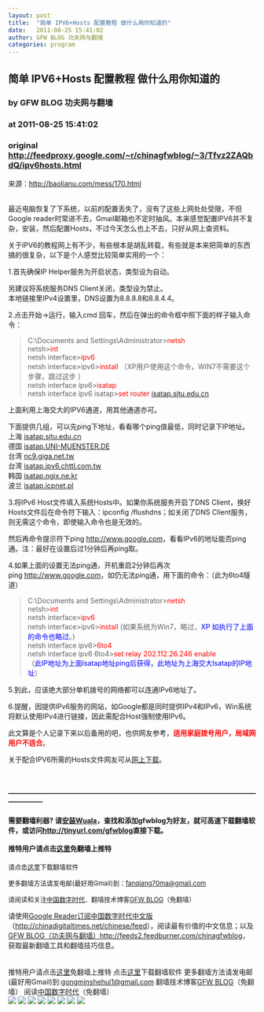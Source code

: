 ```yaml
---
layout: post
title:  "简单 IPV6+Hosts 配置教程 做什么用你知道的"
date:   2011-08-25 15:41:02
author: GFW BLOG 功夫网与翻墙
categories: program
---
```


## 简单 IPV6+Hosts 配置教程 做什么用你知道的
### by GFW BLOG 功夫网与翻墙
### at 2011-08-25 15:41:02
### original <http://feedproxy.google.com/~r/chinagfwblog/~3/Tfvz2ZAQbdQ/ipv6hosts.html>

来源：<a href="http://baolianu.com/mess/170.html">http://baolianu.com/mess/170.html</a><br><br><p>最近电脑恢复了下系统，以前的配置丢失了，没有了这些上网处处受限，不但Google reader时常进不去，Gmail邮箱也不定时抽风。本来感觉配置IPV6并不复杂，安装，然后配置Hosts，不过今天怎么也上不去，只好从网上查资料。</p>    <p>关于IPV6的教程网上有不少，有些根本是胡乱转载，有些就是本来把简单的东西搞的很复杂，以下是个人感觉比较简单实用的一个：</p> <p>1.首先确保IP Helper服务为开启状态，类型设为自动。</p> <p>另建议将系统服务DNS Client关闭，类型设为禁止。<br> 本地链接里IPv4设置里，DNS设置为8.8.8.8和8.8.4.4。</p> <p>2.点击开始-&gt;运行，输入cmd 回车，然后在弹出的命令框中照下面的样子输入命令：</p> <blockquote><p>C:\Documents and Settings\Administrator&gt;<span style="color:#ff0000">netsh</span><br> netsh&gt;<span style="color:#ff0000">int</span><br> netsh interface&gt;<span style="color:#ff0000">ipv6</span><br> netsh interface&gt;ipv6&gt;<span style="color:#ff0000">install </span>（XP用户使用这个命令，WIN7不需要这个步骤，跳过这步 ）<br> netsh interface ipv6&gt;<span style="color:#ff0000">isatap</span><br> netsh interface ipv6 isatap&gt;<span style="color:#ff0000">set router <span style="color:#008000"><a href="http://isatap.sjtu.edu.cn">isatap.sjtu.edu.cn</a></span></span></p></blockquote> <p>上面利用上海交大的IPV6通道，用其他通道亦可。</p> <p>下面提供几组，可以先ping下地址，看看哪个ping值最低，同时记录下IP地址。<br> 上海 <span style="color:#008000"><a href="http://isatap.sjtu.edu.cn">isatap.sjtu.edu.cn</a></span><br> 德国 <span style="color:#008000"><a href="http://isatap.UNI-MUENSTER.DE">isatap.UNI-MUENSTER.DE</a></span><br> 台湾 <span style="color:#008000"><a href="http://nc9.giga.net.tw">nc9.giga.net.tw</a></span><br> 台湾 <span style="color:#008000"><a href="http://isatap.ipv6.chttl.com.tw">isatap.ipv6.chttl.com.tw</a></span><br> 韩国 <span style="color:#008000"><a href="http://isatap.ngix.ne.kr">isatap.ngix.ne.kr</a></span><br> 波兰 <span style="color:#008000"><a href="http://isatap.icpnet.pl">isatap.icpnet.pl</a></span></p> <p>3.将IPv6 Host文件填入系统Hosts中。如果你系统服务开启了DNS Client，换好Hosts文件后在命令符下输入：ipconfig /flushdns；如关闭了DNS Client服务，则无需这个命令，即使输入命令也是无效的。</p> <p>然后再命令提示符下ping <a href="http://www.google.com/">http://www.google.com</a>，看看IPv6的地址能否ping通。注：最好在设置后过1分钟后再ping取。</p> <p>4.如果上面的设置无法ping通，开机重启2分钟后再次ping <a href="http://www.google.com/">http://www.google.com</a>，如仍无法ping通，用下面的命令：（此为6to4隧道）</p> <blockquote><p>C:\Documents and Settings\Administrator&gt;<span style="color:#ff0000">netsh</span><br> netsh&gt;<span style="color:#ff0000">int</span><br> netsh interface&gt;<span style="color:#ff0000">ipv6</span><br> netsh interface&gt;ipv6&gt;<span style="color:#ff0000">install </span>(如果系统为Win7，略过，<span style="color:#0000ff">XP 如执行了上面的命令也略过</span>。)<br> netsh interface ipv6&gt;<span style="color:#ff0000">6to4</span><br> netsh interface ipv6 6to4&gt;<span style="color:#ff0000">set relay 202.112.26.246 enable</span><br> （<span style="color:#0000ff">此IP地址为上面Isatap地址ping后获得，此地址为上海交大Isatap的IP地址</span>）</p></blockquote> <p>5.到此，应该绝大部分单机拨号的网络都可以连通IPv6地址了。</p> <p>6.提醒，因提供IPv6服务的网站，如Google都是同时提供IPv4和IPv6，Win系统将默认使用IPv4进行链接，因此需配合Host强制使用IPv6。</p> <p>此文算是个人记录下来以后备用的吧，也供网友参考，<span style="color:#ff0000"><b>适用家庭拨号用户，局域网用户不适合</b></span>。</p> <p>关于配合IPV6所需的Hosts文件网友可从<a href="https://docs.google.com/Doc?docid=0ARhAbsvps1PlZGZrZG14bnRfNjFkOWNrOWZmcQ">网上下载</a>。</p><br><h4>—————————————————————————————————————————</h4><h4>需要翻墙利器? 请<a href="http://www.chinagfw.org/2011/04/wuala_18.html?utm_source=feedburner&amp;utm_medium=feed&amp;utm_campaign=Feed%3A+chinagfwblog+%28GFW+Blog%EF%BC%88%E5%8A%9F%E5%A4%AB%E7%BD%91%E4%B8%8E%E7%BF%BB%E5%A2%99%EF%BC%89%29">安装Wuala</a>，查找和添加gfwblog为好友，就可高速下载翻墙软件，或访问<a href="http://tinyurl.com/gfwblog"><b>http://tinyurl.com/gfwblog</b></a>直接下载。<br>   <br>推特用户请点击<a href="http://qinzhigang.in/login.php">这里</a>免翻墙上推特</h4><p><font size="2">请点击<a href="https://sesawe.net/-Tools-zh-.html">这里</a>下载翻墙软件 <br></font></p><p><font size="2">更多翻墙方法请发电邮(最好用Gmail)到：<a href="mailto:fanqiang70ma@gmail.com">fanqiang70ma@gmail.com</a> <br>   </font></p><p><font size="2">请阅读和关注<a href="https://www.google.com/profiles/112915952962578336480">中国数字时代</a>、</font><small><font size="2">翻墙技术博客<a href="https://www.google.com/profiles/chinagfwblog">GFW BLOG</a>（免翻墙） <br>   </font></small></p>请使用<a href="https://www.google.com/reader/view/">Google Reader</a><a href="https://www.google.com/reader/view/feed/http://chinadigitaltimes.net/chinese/feed">订阅中国数字时代中文版</a>（<a href="http://chinadigitaltimes.net/chinese/feed">http://chinadigitaltimes.net/chinese/feed</a>），阅读最有价值的中文信息；以及<a href="https://www.google.com/reader/view/feed/http://feeds2.feedburner.com/chinagfwblog">GFW BLOG（功夫网与翻墙）</a><a href="http://feeds2.feedburner.com/chinagfwblog">http://feeds2.feedburner.com/chinagfwblog</a>，获取最新翻墙工具和翻墙技巧信息。<br>   <br> <br> <div>推特用户请点击<a href="http://edu20.in/login.php">这里</a>免翻墙上推特
点击<a href="http://fanqiangsesawe.info">这里</a>下载翻墙软件
更多翻墙方法请发电邮(最好用Gmail)到:gongminshehui1@gmail.com
翻墙技术博客<a href="https://www.google.com/profiles/chinagfwblog">GFW BLOG</a>（免翻墙） 
阅读<a href="http://www.google.com/profiles/112915952962578336480#">中国数字时代</a>（免翻墙）<img width="1" height="1" src="https://blogger.googleusercontent.com/tracker/5500297126185736776-5757676221537959310?l=www.chinagfw.org" alt=""></div><div>
<a href="http://feeds.feedburner.com/~ff/chinagfwblog?a=Tfvz2ZAQbdQ:2ErggBalq4Q:yIl2AUoC8zA"><img src="http://feeds.feedburner.com/~ff/chinagfwblog?d=yIl2AUoC8zA" border="0"></a> <a href="http://feeds.feedburner.com/~ff/chinagfwblog?a=Tfvz2ZAQbdQ:2ErggBalq4Q:-BTjWOF_DHI"><img src="http://feeds.feedburner.com/~ff/chinagfwblog?i=Tfvz2ZAQbdQ:2ErggBalq4Q:-BTjWOF_DHI" border="0"></a> <a href="http://feeds.feedburner.com/~ff/chinagfwblog?a=Tfvz2ZAQbdQ:2ErggBalq4Q:F7zBnMyn0Lo"><img src="http://feeds.feedburner.com/~ff/chinagfwblog?i=Tfvz2ZAQbdQ:2ErggBalq4Q:F7zBnMyn0Lo" border="0"></a> <a href="http://feeds.feedburner.com/~ff/chinagfwblog?a=Tfvz2ZAQbdQ:2ErggBalq4Q:V_sGLiPBpWU"><img src="http://feeds.feedburner.com/~ff/chinagfwblog?i=Tfvz2ZAQbdQ:2ErggBalq4Q:V_sGLiPBpWU" border="0"></a> <a href="http://feeds.feedburner.com/~ff/chinagfwblog?a=Tfvz2ZAQbdQ:2ErggBalq4Q:qj6IDK7rITs"><img src="http://feeds.feedburner.com/~ff/chinagfwblog?d=qj6IDK7rITs" border="0"></a> <a href="http://feeds.feedburner.com/~ff/chinagfwblog?a=Tfvz2ZAQbdQ:2ErggBalq4Q:l6gmwiTKsz0"><img src="http://feeds.feedburner.com/~ff/chinagfwblog?d=l6gmwiTKsz0" border="0"></a> <a href="http://feeds.feedburner.com/~ff/chinagfwblog?a=Tfvz2ZAQbdQ:2ErggBalq4Q:gIN9vFwOqvQ"><img src="http://feeds.feedburner.com/~ff/chinagfwblog?i=Tfvz2ZAQbdQ:2ErggBalq4Q:gIN9vFwOqvQ" border="0"></a> <a href="http://feeds.feedburner.com/~ff/chinagfwblog?a=Tfvz2ZAQbdQ:2ErggBalq4Q:TzevzKxY174"><img src="http://feeds.feedburner.com/~ff/chinagfwblog?d=TzevzKxY174" border="0"></a>
</div><img src="http://feeds.feedburner.com/~r/chinagfwblog/~4/Tfvz2ZAQbdQ" height="1" width="1">